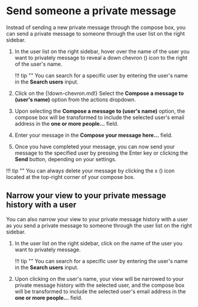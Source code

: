 # Send someone a private message

Instead of sending a new private message through the compose box, you can
send a private message to someone through the user list on the right
sidebar.

1. In the user list on the right sidebar, hover over the name of the user
you want to privately message to reveal a down chevron (<i
class="icon-vector-chevron-down"></i>) icon to the right of the user's name.

    !!! tip ""
        You can search for a specific user by entering the user's name in
        the **Search users** input.

2. Click on the {!down-chevron.md!} Select the
**Compose a message to (user's name)** option from the actions dropdown.

3. Upon selecting the **Compose a message to (user's name)** option, the
compose box will be transformed to include the selected user's email address
in the **one or more people...** field.

4. Enter your message in the **Compose your message here...** field.

5. Once you have completed your message, you can now send your message
to the specified user by pressing the Enter key or clicking the **Send**
button, depending on your settings.

!!! tip ""
    You can always delete your message by clicking the x (<i
    class="icon-vector-remove"></i>) icon located at the top-right corner of
    your compose box.

## Narrow your view to your private message history with a user

You can also narrow your view to your private message history with a user as
you send a private message to someone through the user list on the right
sidebar.

1. In the user list on the right sidebar, click on the name of the user
you want to privately message.

    !!! tip ""
        You can search for a specific user by entering the user's name in
        the **Search users** input.

2. Upon clicking on the user's name, your view will be narrowed to your
private message history with the selected user, and the compose box will be
transformed to include the selected user's email address in the
**one or more people...** field.

